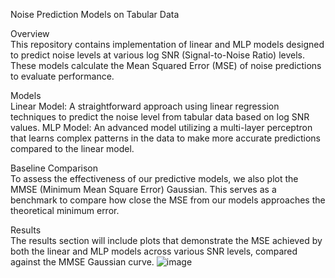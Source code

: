 Noise Prediction Models on Tabular Data

Overview  
This repository contains implementation of linear and MLP models designed to predict noise levels at various log SNR (Signal-to-Noise Ratio) levels. These models calculate the Mean Squared Error (MSE) of noise predictions to evaluate performance.

Models  
Linear Model: A straightforward approach using linear regression techniques to predict the noise level from tabular data based on log SNR values.
MLP Model: An advanced model utilizing a multi-layer perceptron that learns complex patterns in the data to make more accurate predictions compared to the linear model.

Baseline Comparison  
To assess the effectiveness of our predictive models, we also plot the MMSE (Minimum Mean Square Error) Gaussian. This serves as a benchmark to compare how close the MSE from our models approaches the theoretical minimum error.

Results  
The results section will include plots that demonstrate the MSE achieved by both the linear and MLP models across various SNR levels, compared against the MMSE Gaussian curve.
![image](https://github.com/ZhifengWu7/BaselineModelOnTabularData/assets/166958489/7ea99453-9261-4941-8010-5e4f8d0265bd)

